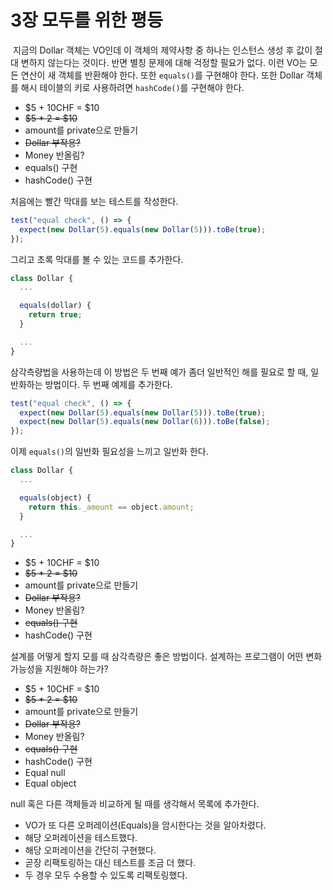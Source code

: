 # 3장 모두를 위한 평등

&nbsp;지금의 Dollar 객체는 VO인데 이 객체의 제약사항 중 하나는 인스턴스 생성 후 값이 절대 변하지 않는다는 것이다. 반면 별칭 문제에 대해 걱정할 필요가 없다. 이런 VO는 모든 연산이 새 객체를 반환해야 한다. 또한 `equals()`를 구현해야 한다. 또한 Dollar 객체를 해시 테이블의 키로 사용하려면 `hashCode()`를 구현해야 한다.

- $5 + 10CHF = $10
- ~~$5 \* 2 = $10~~
- amount를 private으로 만들기
- ~~Dollar 부작용?~~
- Money 반올림?
- equals() 구현
- hashCode() 구현

처음에는 빨간 막대를 보는 테스트를 작성한다.

```javascript
test("equal check", () => {
  expect(new Dollar(5).equals(new Dollar(5))).toBe(true);
});
```

그리고 초록 막대를 볼 수 있는 코드를 추가한다.

```javascript
class Dollar {
  ...

  equals(dollar) {
    return true;
  }

  ...
}
```

삼각측량법을 사용하는데 이 방법은 두 번째 예가 좀더 일반적인 해를 필요로 할 때, 일반화하는 방법이다. 두 번째 예제를 추가한다.

```javascript
test("equal check", () => {
  expect(new Dollar(5).equals(new Dollar(5))).toBe(true);
  expect(new Dollar(5).equals(new Dollar(6))).toBe(false);
});
```

이제 `equals()`의 일반화 필요성을 느끼고 일반화 한다.

```javascript
class Dollar {
  ...

  equals(object) {
    return this._amount == object.amount;
  }

  ...
}
```

- $5 + 10CHF = $10
- ~~$5 \* 2 = $10~~
- amount를 private으로 만들기
- ~~Dollar 부작용?~~
- Money 반올림?
- ~~equals() 구현~~
- hashCode() 구현

설계를 어떻게 할지 모를 때 삼각측량은 좋은 방법이다. 설계하는 프로그램이 어떤 변화 가능성을 지원해야 하는가?

- $5 + 10CHF = $10
- ~~$5 \* 2 = $10~~
- amount를 private으로 만들기
- ~~Dollar 부작용?~~
- Money 반올림?
- ~~equals() 구현~~
- hashCode() 구현
- Equal null
- Equal object

null 혹은 다른 객체들과 비교하게 될 때를 생각해서 목록에 추가한다.

- VO가 또 다른 오퍼레이션(Equals)을 암시한다는 것을 알아차렸다.
- 해당 오퍼레이션을 테스트했다.
- 해당 오퍼레이션을 간단히 구현했다.
- 곧장 리팩토링하는 대신 테스트를 조금 더 했다.
- 두 경우 모두 수용할 수 있도록 리팩토링했다.
